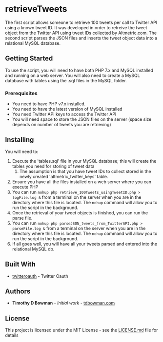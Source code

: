 # retrieveTweets
The first script allows someone to retrieve 100 tweets per call to Twitter API using a known tweet ID. It was developed in order to retreive the tweet object from the Twitter API using tweet IDs collected by Altmetric.com. The second script parses the JSON files and inserts the tweet object data into a relational MySQL database.

## Getting Started
To use the script, you will need to have both PHP 7.x and MySQL installed and running on a web server. You will also need to create a MySQL database with tables using the .sql files in the MySQL folder.

### Prerequisites
- You need to have PHP v7.x installed.
- You need to have the latest version of MySQL installed
- You need Twitter API keys to access the Twitter API
- You will need space to store the JSON files on the server (space size depends on number of tweets you are retrieving)

## Installing
You will need to:
1. Execute the 'tables.sql' file in your MySQL database; this will create the tables you need for storing of tweet data
    1. The assumption is that you have tweet IDs to collect stored in the newly created 'altmetric_twitter_keys' table.
2. Ensure you have all the files installed on a web server where you can execute PHP
3. You can run `nohup php retrieve_100Tweets_usingTweetID.php > logFile.log &` from a terminal on the server when you are in the directory where this file is located.  The `nohup` command will allow you to run the script in the background.
4. Once the retrieval of your tweet objects is finished, you can run the parse file.
5. You can run `nohup php parseJSON_tweets_from_TwitterAPI.php > parseFile.log &` from a terminal on the server when you are in the directory where this file is located. The `nohup` command will allow you to run the script in the background.
6. If all goes well, you will have all your tweets parsed and entered into the relational MySQL db.


## Built With

* [twitteroauth](https://github.com/abraham/twitteroauth) - Twitter Oauth


## Authors

* **Timothy D Bowman** - *Initial work* - [tdbowman.com](https://www.tdbowman.com/)


## License

This project is licensed under the MIT License - see the [LICENSE.md](LICENSE.md) file for details

